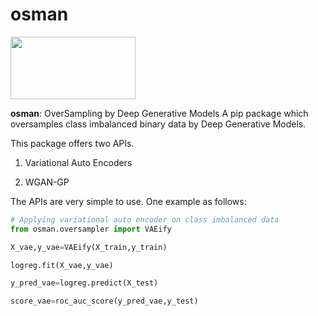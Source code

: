# osman
<img src="https://github.com/rajoy99/osman/blob/main/OsmanLogo.png" width="200" height="100" />

**osman**: OverSampling by Deep Generative Models 
A pip package which oversamples class imbalanced binary data by Deep Generative Models. 

This package offers two APIs. 

1) Variational Auto Encoders 

2) WGAN-GP


The APIs are very simple to use. One example as follows:

```python
# Applying variational auto encoder on class imbalanced data 
from osman.oversampler import VAEify 

X_vae,y_vae=VAEify(X_train,y_train)

logreg.fit(X_vae,y_vae)

y_pred_vae=logreg.predict(X_test)

score_vae=roc_auc_score(y_pred_vae,y_test)


```
